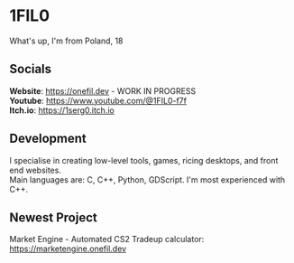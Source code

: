 # 1FIL0
What's up, I'm from Poland, 18

## Socials
**Website**: https://onefil.dev - WORK IN PROGRESS  
**Youtube**: https://www.youtube.com/@1FIL0-f7f  
**Itch.io**: https://1serg0.itch.io

## Development
I specialise in creating low-level tools, games, ricing desktops, and front end websites.  
Main languages are: C, C++, Python, GDScript. I'm most experienced with C++.

## Newest Project
Market Engine - Automated CS2 Tradeup calculator: https://marketengine.onefil.dev
